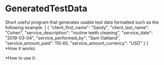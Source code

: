 # GeneratedTestData
Short useful program that generates usable test data formatted such as the following example.
      	[
      	{
      		"client_first_name": "Sandy",
      		"client_last_name": "Cohen",
      		"service_description": "routine teeth cleaning",
      		"service_date": "2019-03-04",
      		"service_performed_by": "Sam Oakland",
      		"service_amount_paid": 110.40,
      		"service_amount_currency": "USD"
          }
          ]
*How it works:
      
      
*How to use it:

